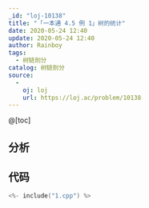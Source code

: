 ```yaml
---
_id: "loj-10138"
title: "「一本通 4.5 例 1」树的统计"
date: 2020-05-24 12:40
update: 2020-05-24 12:40
author: Rainboy
tags:
  - 树链剖分
catalog: 树链剖分
source: 
  - 
    oj: loj
    url: https://loj.ac/problem/10138
---
```



@[toc]
## 分析



## 代码

```c
<%- include("1.cpp") %>
```
